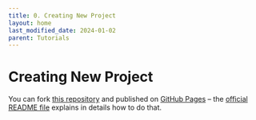 ```yaml
---
title: 0. Creating New Project
layout: home
last_modified_date: 2024-01-02
parent: Tutorials
---
```


# Creating New Project

You can fork [this repository](https://github.com/hisamafahri/template-jtd) and published on [GitHub Pages](https://docs.github.com/en/pages) – the [official README file](https://github.com/just-the-docs/just-the-docs-template/blob/main/README.md) explains in details how to do that.
